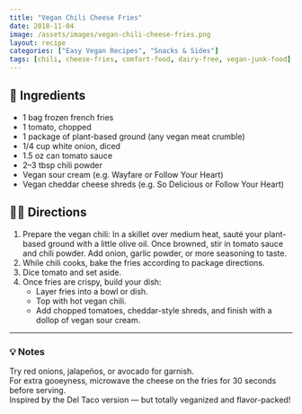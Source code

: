```yaml
---
title: "Vegan Chili Cheese Fries"
date: 2018-11-04
image: /assets/images/vegan-chili-cheese-fries.png
layout: recipe
categories: ["Easy Vegan Recipes", "Snacks & Sides"]
tags: [chili, cheese-fries, comfort-food, dairy-free, vegan-junk-food]
---
```


## 🧾 Ingredients

- 1 bag frozen french fries  
- 1 tomato, chopped  
- 1 package of plant-based ground (any vegan meat crumble)  
- 1/4 cup white onion, diced  
- 1.5 oz can tomato sauce  
- 2–3 tbsp chili powder  
- Vegan sour cream (e.g. Wayfare or Follow Your Heart)  
- Vegan cheddar cheese shreds (e.g. So Delicious or Follow Your Heart)  

## 👩‍🍳 Directions

1. Prepare the vegan chili: In a skillet over medium heat, sauté your plant-based ground with a little olive oil. Once browned, stir in tomato sauce and chili powder. Add onion, garlic powder, or more seasoning to taste.
2. While chili cooks, bake the fries according to package directions.
3. Dice tomato and set aside.
4. Once fries are crispy, build your dish:  
   - Layer fries into a bowl or dish.  
   - Top with hot vegan chili.  
   - Add chopped tomatoes, cheddar-style shreds, and finish with a dollop of vegan sour cream.


---

### 💡 Notes

Try red onions, jalapeños, or avocado for garnish.  
For extra gooeyness, microwave the cheese on the fries for 30 seconds before serving.  
Inspired by the Del Taco version — but totally veganized and flavor-packed!
